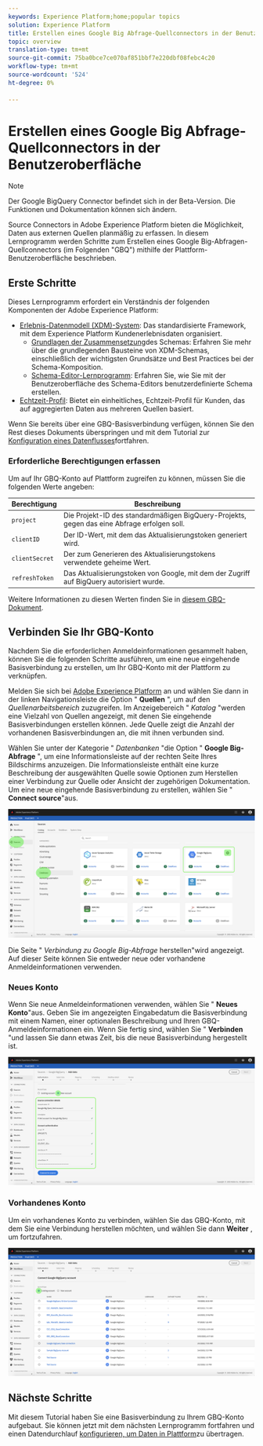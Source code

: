 ```yaml
---
keywords: Experience Platform;home;popular topics
solution: Experience Platform
title: Erstellen eines Google Big Abfrage-Quellconnectors in der Benutzeroberfläche
topic: overview
translation-type: tm+mt
source-git-commit: 75ba0bce7ce070af851bbf7e220dbf08febc4c20
workflow-type: tm+mt
source-wordcount: '524'
ht-degree: 0%

---
```



# Erstellen eines Google Big Abfrage-Quellconnectors in der Benutzeroberfläche

> [!NOTE]
> Der Google BigQuery Connector befindet sich in der Beta-Version. Die Funktionen und Dokumentation können sich ändern.

Source Connectors in Adobe Experience Platform bieten die Möglichkeit, Daten aus externen Quellen planmäßig zu erfassen. In diesem Lernprogramm werden Schritte zum Erstellen eines Google Big-Abfragen-Quellconnectors (im Folgenden &quot;GBQ&quot;) mithilfe der Plattform-Benutzeroberfläche beschrieben.

## Erste Schritte

Dieses Lernprogramm erfordert ein Verständnis der folgenden Komponenten der Adobe Experience Platform:

* [Erlebnis-Datenmodell (XDM)-System](../../../../../xdm/home.md): Das standardisierte Framework, mit dem Experience Platform Kundenerlebnisdaten organisiert.
   * [Grundlagen der Zusammensetzung](../../../../../xdm/schema/composition.md)des Schemas: Erfahren Sie mehr über die grundlegenden Bausteine von XDM-Schemas, einschließlich der wichtigsten Grundsätze und Best Practices bei der Schema-Komposition.
   * [Schema-Editor-Lernprogramm](../../../../../xdm/tutorials/create-schema-ui.md): Erfahren Sie, wie Sie mit der Benutzeroberfläche des Schema-Editors benutzerdefinierte Schema erstellen.
* [Echtzeit-Profil](../../../../../profile/home.md): Bietet ein einheitliches, Echtzeit-Profil für Kunden, das auf aggregierten Daten aus mehreren Quellen basiert.

Wenn Sie bereits über eine GBQ-Basisverbindung verfügen, können Sie den Rest dieses Dokuments überspringen und mit dem Tutorial zur [Konfiguration eines Datenflusses](../../dataflow/databases.md)fortfahren.

### Erforderliche Berechtigungen erfassen

Um auf Ihr GBQ-Konto auf Plattform zugreifen zu können, müssen Sie die folgenden Werte angeben:

| Berechtigung | Beschreibung |
| ---------- | ----------- |
| `project` | Die Projekt-ID des standardmäßigen BigQuery-Projekts, gegen das eine Abfrage erfolgen soll. |
| `clientID` | Der ID-Wert, mit dem das Aktualisierungstoken generiert wird. |
| `clientSecret` | Der zum Generieren des Aktualisierungstokens verwendete geheime Wert. |
| `refreshToken` | Das Aktualisierungstoken von Google, mit dem der Zugriff auf BigQuery autorisiert wurde. |

Weitere Informationen zu diesen Werten finden Sie in [diesem GBQ-Dokument](https://cloud.google.com/storage/docs/json_api/v1/how-tos/authorizing).

## Verbinden Sie Ihr GBQ-Konto

Nachdem Sie die erforderlichen Anmeldeinformationen gesammelt haben, können Sie die folgenden Schritte ausführen, um eine neue eingehende Basisverbindung zu erstellen, um Ihr GBQ-Konto mit der Plattform zu verknüpfen.

Melden Sie sich bei <a href="https://platform.adobe.com" target="_blank">Adobe Experience Platform</a> an und wählen Sie dann in der linken Navigationsleiste die Option &quot; **Quellen** &quot;, um auf den *Quellenarbeitsbereich* zuzugreifen. Im Anzeigebereich &quot; *Katalog* &quot;werden eine Vielzahl von Quellen angezeigt, mit denen Sie eingehende Basisverbindungen erstellen können. Jede Quelle zeigt die Anzahl der vorhandenen Basisverbindungen an, die mit ihnen verbunden sind.

Wählen Sie unter der Kategorie &quot; *Datenbanken* &quot;die Option &quot; **Google Big-Abfrage** &quot;, um eine Informationsleiste auf der rechten Seite Ihres Bildschirms anzuzeigen. Die Informationsleiste enthält eine kurze Beschreibung der ausgewählten Quelle sowie Optionen zum Herstellen einer Verbindung zur Quelle oder Ansicht der zugehörigen Dokumentation. Um eine neue eingehende Basisverbindung zu erstellen, wählen Sie &quot; **Connect source**&quot;aus.

![](../../../../images/tutorials/create/google-big-query/catalog.png)

Die Seite &quot; *Verbindung zu Google Big-Abfrage* herstellen&quot;wird angezeigt. Auf dieser Seite können Sie entweder neue oder vorhandene Anmeldeinformationen verwenden.

### Neues Konto

Wenn Sie neue Anmeldeinformationen verwenden, wählen Sie &quot; **Neues Konto**&quot;aus. Geben Sie im angezeigten Eingabedatum die Basisverbindung mit einem Namen, einer optionalen Beschreibung und Ihren GBQ-Anmeldeinformationen ein. Wenn Sie fertig sind, wählen Sie &quot; **Verbinden** &quot;und lassen Sie dann etwas Zeit, bis die neue Basisverbindung hergestellt ist.

![](../../../../images/tutorials/create/google-big-query/new.png)

### Vorhandenes Konto

Um ein vorhandenes Konto zu verbinden, wählen Sie das GBQ-Konto, mit dem Sie eine Verbindung herstellen möchten, und wählen Sie dann **Weiter** , um fortzufahren.

![](../../../../images/tutorials/create/google-big-query/existing.png)

## Nächste Schritte

Mit diesem Tutorial haben Sie eine Basisverbindung zu Ihrem GBQ-Konto aufgebaut. Sie können jetzt mit dem nächsten Lernprogramm fortfahren und einen Datendurchlauf [konfigurieren, um Daten in Plattform](../../dataflow/databases.md)zu übertragen.